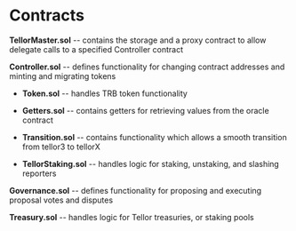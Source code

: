 # Contracts

**TellorMaster.sol** -- contains the storage and a proxy contract to allow delegate calls to a specified Controller contract

**Controller.sol** -- defines functionality for changing contract addresses and minting and migrating tokens

* **Token.sol** -- handles TRB token functionality

* **Getters.sol** -- contains getters for retrieving values from the oracle contract

* **Transition.sol** -- contains functionality which allows a smooth transition from tellor3 to tellorX

* **TellorStaking.sol** -- handles logic for staking, unstaking, and slashing reporters

**Governance.sol** -- defines functionality for proposing and executing proposal votes and disputes

**Treasury.sol** -- handles logic for Tellor treasuries, or staking pools
